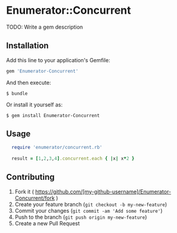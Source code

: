 # Enumerator::Concurrent

TODO: Write a gem description

## Installation

Add this line to your application's Gemfile:

```ruby
gem 'Enumerator-Concurrent'
```

And then execute:

    $ bundle

Or install it yourself as:

    $ gem install Enumerator-Concurrent

## Usage

```ruby
  require 'enumerator/concurrent.rb'
  
  result = [1,2,3,4].concurrent.each { |x| x*2 }
```

## Contributing

1. Fork it ( https://github.com/[my-github-username]/Enumerator-Concurrent/fork )
2. Create your feature branch (`git checkout -b my-new-feature`)
3. Commit your changes (`git commit -am 'Add some feature'`)
4. Push to the branch (`git push origin my-new-feature`)
5. Create a new Pull Request
